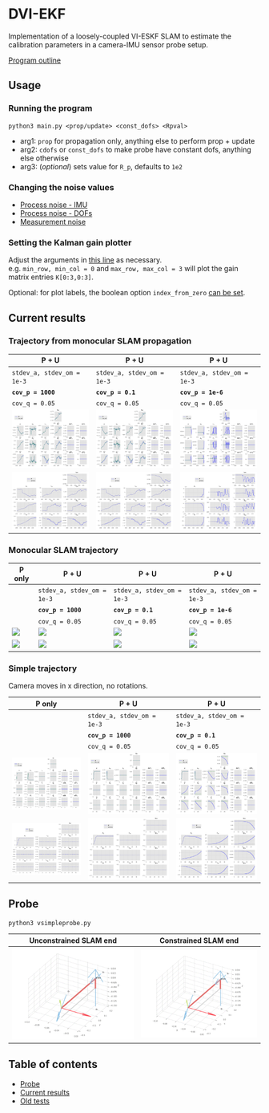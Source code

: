 # DVI-EKF
Implementation of a loosely-coupled VI-ESKF SLAM to estimate
the calibration parameters in a camera-IMU sensor probe setup.

[Program outline](https://www.evernote.com/l/AeQSiL2U6txCWbgNAi1G9mUtWune-gjHNlU/)

## Usage
### Running the program
```
python3 main.py <prop/update> <const_dofs> <Rpval>
```
* arg1: `prop` for propagation only, anything else to perform prop + update
* arg2: `cdofs` or `const_dofs` to make probe have constant dofs, anything else otherwise
* arg3: (_optional_) sets value for `R_p`, defaults to `1e2`

### Changing the noise values
* [Process noise - IMU](https://github.com/feudalism/dvi-ekf/blob/95afc6e5996ef68fc3ec3b39d4f063dd8248ce6e/generate_data.py#L35)
* [Process noise - DOFs](https://github.com/feudalism/dvi-ekf/blob/95afc6e5996ef68fc3ec3b39d4f063dd8248ce6e/Filter/Filter.py#L207)
* [Measurement noise](https://github.com/feudalism/dvi-ekf/blob/95afc6e5996ef68fc3ec3b39d4f063dd8248ce6e/main.py#L33)

### Setting the Kalman gain plotter
Adjust the arguments in [this line](https://github.com/feudalism/dvi-ekf/blob/95afc6e5996ef68fc3ec3b39d4f063dd8248ce6e/main.py#L40)
as necessary.  
e.g. `min_row, min_col = 0` and `max_row, max_col = 3` will plot the gain matrix entries `K[0:3,0:3]`.

Optional: for plot labels, the boolean option `index_from_zero` [can be set](https://github.com/feudalism/dvi-ekf/blob/95afc6e5996ef68fc3ec3b39d4f063dd8248ce6e/main.py#L85).

## Current results
### Trajectory from monocular SLAM propagation
P + U | P + U | P + U
---   | ---   | --- |
`stdev_a, stdev_om = 1e-3`  | `stdev_a, stdev_om = 1e-3` | `stdev_a, stdev_om = 1e-3`  
**`cov_p = 1000`** | **`cov_p = 0.1`**  | **`cov_p = 1e-6`**
`cov_q = 0.05` | `cov_q = 0.05` | `cov_q = 0.05`
![](img/kf_from_prop_upd_Rp1000.0_Rq0.05_imu.png) | ![](img/kf_from_prop_upd_Rp0.1_Rq0.05_imu.png) | ![](img/kf_from_prop_upd_Rp1e-06_Rq0.05_imu.png)
![](img/kf_from_prop_upd_Rp1000.0_Rq0.05_cam.png) | ![](img/kf_from_prop_upd_Rp0.1_Rq0.05_cam.png) | ![](img/kf_from_prop_upd_Rp1e-06_Rq0.05_cam.png)

### Monocular SLAM trajectory
P only  | P + U | P + U | P + U
---     | ---   | ---   | --- |
&nbsp;  | `stdev_a, stdev_om = 1e-3`  | `stdev_a, stdev_om = 1e-3` | `stdev_a, stdev_om = 1e-3`  
&nbsp;  | **`cov_p = 1000`** | **`cov_p = 0.1`**  | **`cov_p = 1e-6`**
&nbsp;  | `cov_q = 0.05` | `cov_q = 0.05` | `cov_q = 0.05`
![](img/kf_mandala0mono_prop_imu.png) | ![](img/kf_mandala0mono_upd_Rp1000.0_Rq0.05_imu.png) | ![](img/kf_mandala0mono_upd_Rp0.1_Rq0.05_imu.png) | ![](img/kf_mandala0mono_upd_Rp1e-06_Rq0.05_imu.png)
![](img/kf_mandala0mono_prop_cam.png) | ![](img/kf_mandala0mono_upd_Rp1000.0_Rq0.05_cam.png) | ![](img/kf_mandala0mono_upd_Rp0.1_Rq0.05_cam.png) | ![](img/kf_mandala0mono_upd_Rp1e-06_Rq0.05_cam.png)

### Simple trajectory
Camera moves in x direction, no rotations.

P only  | P + U | P + U 
---     | ---   | ---   
&nbsp;  | `stdev_a, stdev_om = 1e-3`  | `stdev_a, stdev_om = 1e-3` 
&nbsp;  | **`cov_p = 1000`** | **`cov_p = 0.1`**
&nbsp;  | `cov_q = 0.05` | `cov_q = 0.05` 
![](img/kf_trans_x_prop_imu.png) | ![](img/kf_trans_x_upd_Rp1000.0_Rq0.05_imu.png) | ![](img/kf_trans_x_upd_Rp0.1_Rq0.05_imu.png)
![](img/kf_trans_x_prop_cam.png) | ![](img/kf_trans_x_upd_Rp1000.0_Rq0.05_cam.png) | ![](img/kf_trans_x_upd_Rp0.1_Rq0.05_cam.png)

## Probe
```
python3 vsimpleprobe.py
```
Unconstrained SLAM end | Constrained SLAM end
--- | ---
![](img/probe_uncon.gif) | ![](img/probe_con.gif)

## Table of contents
* [Probe](#probe)
* [Current results](#current-results-propagation-only)
* [Old tests](/old-tests)
